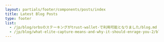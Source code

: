 ```yaml
---
layout: partials/footer/components/posts/index
title: Latest Blog Posts
type: footer
list:
  - /jp/blog/orbsのステーキングがtrust-wallet-で利用可能となりました/blog.md
  - /jp/blog/what-elite-capture-means-and-why-it-should-enrage-you-2/blog.md
---
```

